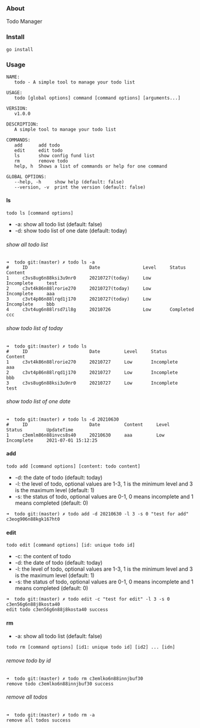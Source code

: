 ### About

Todo Manager

### Install

```
go install
```

### Usage

```shell
NAME:
   todo - A simple tool to manage your todo list

USAGE:
   todo [global options] command [command options] [arguments...]

VERSION:
   v1.0.0

DESCRIPTION:
   A simple tool to manage your todo list

COMMANDS:
   add      add todo
   edit     edit todo
   ls       show config fund list
   rm       remove todo
   help, h  Shows a list of commands or help for one command

GLOBAL OPTIONS:
   --help, -h     show help (default: false)
   --version, -v  print the version (default: false)
```

#### ls

```shell
todo ls [command options]
```

- -a: show all todo list (default: false)
- -d: show todo list of one date (default: today)

###### show all todo list

```shell
➜  todo git:(master) ✗ todo ls -a
#     ID                       Date                Level     Status         Content
1     c3vs8ug6n88ksi3u9nr0     20210727(today)     Low       Incomplete     test
2     c3vt4k86n88lrorie270     20210727(today)     Low       Incomplete     aaa
3     c3vt4p86n88lrqd1j170     20210727(today)     Low       Incomplete     bbb
4     c3vt4ug6n88lrsd7il8g     20210726            Low       Completed      ccc

```

###### show todo list of today

```shell
➜  todo git:(master) ✗ todo ls
#     ID                       Date         Level     Status         Content
1     c3vt4k86n88lrorie270     20210727     Low       Incomplete     aaa
2     c3vt4p86n88lrqd1j170     20210727     Low       Incomplete     bbb
3     c3vs8ug6n88ksi3u9nr0     20210727     Low       Incomplete     test
```

###### show todo list of one date

```shell
➜  todo git:(master) ✗ todo ls -d 20210630
#     ID                       Date         Content     Level     Status         UpdateTime
1     c3emlm86n88invcs8s40     20210630     aaa         Low       Incomplete     2021-07-01 15:12:25
```

#### add

```shell
todo add [command options] [content: todo content]
```

- -d: the date of todo (default: today)
- -l: the level of todo, optional values are 1-3, 1 is the minimum level and 3 is the maximum level (default: 1)
- -s: the status of todo, optional values are 0-1, 0 means incomplete and 1 means completed (default: 0)

```shell
➜  todo git:(master) ✗ todo add -d 20210630 -l 3 -s 0 "test for add"
c3eog906n88kgk167ht0
```

#### edit

```shell
todo edit [command options] [id: unique todo id]
```

- -c: the content of todo
- -d: the date of todo (default: today)
- -l: the level of todo, optional values are 1-3, 1 is the minimum level and 3 is the maximum level (default: 1)
- -s: the status of todo, optional values are 0-1, 0 means incomplete and 1 means completed (default: 0)

```shell
➜  todo git:(master) ✗ todo edit -c "test for edit" -l 3 -s 0 c3en56g6n88j8kosta40
edit todo c3en56g6n88j8kosta40 success
```

#### rm

- -a: show all todo list (default: false)

```shell
todo rm [command options] [id1: unique todo id] [id2] ... [idn]
```

###### remove todo by id

```shell
➜  todo git:(master) ✗ todo rm c3emlko6n88innjbuf30
remove todo c3emlko6n88innjbuf30 success
```

###### remove all todos

```shell
➜  todo git:(master) ✗ todo rm -a
remove all todos success
```